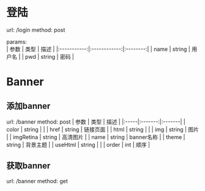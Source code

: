 # 登陆
url: /login 
method: post

params:  
|  参数 | 类型 | 描述 | 
|:-----------:|:------------:|:--------:|
| name | string | 用户名 |
| pwd   | string | 密码     |

# Banner
## 添加banner
url: /banner
method: post
| 参数 | 类型 | 描述 |
|:-----|:-------:|:-------|
| color | string |    |
| href   |  string  |   链接页面     |
| html |  string   |  |
| img | string | 图片 | 
| imgRetina | string |  高清图片 |
| name |  string  | banner名称   |
| theme | string |  背景主题 |
| useHtml | string |  |
| order | int  | 顺序 |

## 获取banner
url: /banner
method: get
